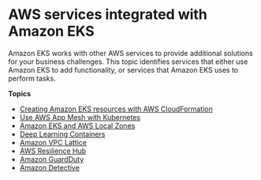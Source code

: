 # AWS services integrated with Amazon EKS<a name="eks-integrations"></a>

Amazon EKS works with other AWS services to provide additional solutions for your business challenges\. This topic identifies services that either use Amazon EKS to add functionality, or services that Amazon EKS uses to perform tasks\.

**Topics**
+ [Creating Amazon EKS resources with AWS CloudFormation](creating-resources-with-cloudformation.md)
+ [Use AWS App Mesh with Kubernetes](gs-app-mesh.md)
+ [Amazon EKS and AWS Local Zones](local-zones.md)
+ [Deep Learning Containers](deep-learning-containers.md)
+ [Amazon VPC Lattice](integration-vpc-lattice.md)
+ [AWS Resilience Hub](integration-resilience-hub.md)
+ [Amazon GuardDuty](integration-guardduty.md)
+ [Amazon Detective](integration-detective.md)